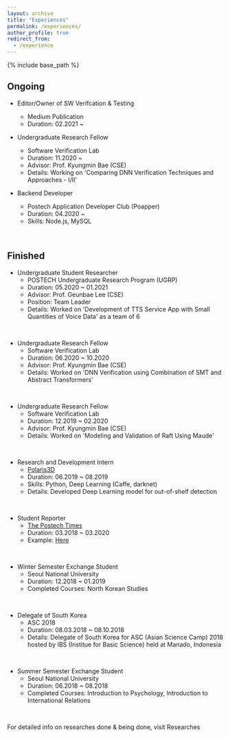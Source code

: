```yaml
---
layout: archive
title: "Experiences"
permalink: /experiences/
author_profile: true
redirect_from:
  - /experience
---
```


{% include base_path %}

Ongoing
-------
* Editor/Owner of SW Verifcation & Testing
  * Medium Publication
  * Duration: 02.2021 ~

* Undergraduate Research Fellow
  * Software Verification Lab
  * Duration: 11.2020 ~ 
  * Advisor: Prof. Kyungmin Bae (CSE)
  * Details: Working on 'Comparing DNN Verification Techniques and Approaches - I/II'

* Backend Developer
  * Postech Application Developer Club (Poapper)
  * Duration: 04.2020 ~
  * Skills: Node.js, MySQL

<br>

Finished
--------
* Undergraduate Student Researcher
  * POSTECH Undergraduate Research Program (UGRP)
  * Duration: 05.2020 ~ 01.2021
  * Advisor: Prof. Geunbae Lee (CSE)
  * Position: Team Leader
  * Details: Worked on 'Development of TTS Service App with Small Quantities of Voice Data' as a team of 6

<br>

* Undergraduate Research Fellow
  * Software Verification Lab
  * Duration: 06.2020 ~ 10.2020
  * Advisor: Prof. Kyungmin Bae (CSE)
  * Details: Worked on 'DNN Verification using Combination of SMT and Abstract Transformers'

<br>

* Undergraduate Research Fellow
  * Software Verification Lab
  * Duration: 12.2019 ~ 02.2020
  * Advisor: Prof. Kyungmin Bae (CSE)
  * Details: Worked on 'Modeling and Validation of Raft Using Maude'

<br>

* Research and Development Intern
  * [Polaris3D](http://polaris3d.co)
  * Duration: 06.2019 ~ 08.2019
  * Skills: Python, Deep Learning (Caffe, darknet)
  * Details: Developed Deep Learning model for out-of-shelf detection

<br>

* Student Reporter
  * [The Postech Times](http://times.postech.ac.kr/index_eng.html)
  * Duration: 03.2018 ~ 03.2020
  * Example: [Here]({{site.baseurl}}/pdfs/417_eng.pdf)

<br>

* Winter Semester Exchange Student
  * Seoul National University
  * Duration: 12.2018 ~ 01.2019
  * Completed Courses: North Korean Studies

<br>

* Delegate of South Korea
  * ASC 2018
  * Duration: 08.03.2018 ~ 08.10.2018
  * Details: Delegate of South Korea for ASC (Asian Science Camp) 2018 hosted by IBS (Institue for Basic Science) held at Manado, Indonesia

<br>

* Summer Semester Exchange Student
  * Seoul National University
  * Duration: 06.2018 ~ 08.2018
  * Completed Courses: Introduction to Psychology, Introduction to International Relations

<br>

For detailed info on researches done & being done, visit Researches